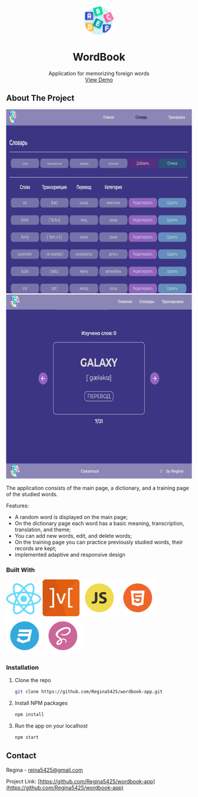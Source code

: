 <!-- PROJECT LOGO -->
<br />
<div align="center">
  <a href="https://github.com/Regina5425/wordbook-app">
    <img src="./src/img/logo.png" alt="Logo" width="80" height="80">
  </a>

  <h1 align="center">WordBook</h1>

  <p align="center">
    Application for memorizing foreign words
    <br />
    <a href="https://regina5425.github.io/wordbook-app/">View Demo</a>
  </p>
</div>


<!-- ABOUT THE PROJECT -->
## About The Project

<div align="center">
  <span>
    <img src="./src/img/dict-page.png" alt="dictionary" width="700" height="500">
   </span>
   <span>
    <img src="./src/img/train-page.png" alt="dictionary" width="700" height="500">
   </span>
</div>

The application consists of the main page, a dictionary, and a training page of the studied words.

Features: 
* A random word is displayed on the main page;
* On the dictionary page each word has a basic meaning, transcription, translation, and theme;
* You can add new words, edit, and delete words;
* On the training page you can practice previously studied words, their records are kept;
* implemented adaptive and responsive design


### Built With

<p>
  <img src="./src/img/react.png" alt="react" width="95rem"/>
  <img src="./src/img/mobx.png" alt="mobx" width="100rem"/>
  <img src="./src/img/JS.png" alt="JS" width="100rem"/>
  <img src="./src/img/HTML.png" alt="HTML" width="100rem"/>
  <img src="./src/img/css.png" alt="CSS" width="100rem"/>
  <img src="./src/img/sass.png" alt="sass" width="100rem"/>
</p>


<!-- GETTING STARTED -->
### Installation

1. Clone the repo
   ```sh
   git clone https://github.com/Regina5425/wordbook-app.git
   ```
2. Install NPM packages
   ```sh
   npm install
   ```
3. Run the app on your localhost
   ```js
   npm start
   ```

<!-- CONTACT -->
## Contact

Regina - reina5425@gmail.com

Project Link: [https://github.com/Regina5425/wordbook-app](https://github.com/Regina5425/wordbook-app)
